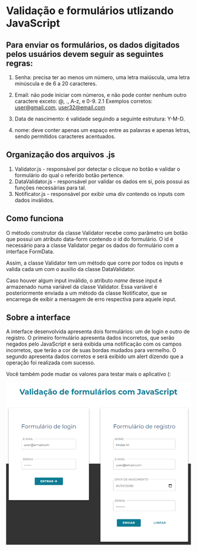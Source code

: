 # Validação e formulários utlizando JavaScript

## Para enviar os formulários, os dados digitados pelos usuários devem seguir as seguintes regras:

1. Senha: precisa ter ao menos um número, uma letra maiúscula, uma letra minúscula e de 6 a 20 caracteres.

2. Email: não pode iniciar com números, e não pode conter nenhum outro caractere exceto: @, ., A-z, e 0-9.
2.1 Exemplos corretos: user@gmail.com, user32@email.com

7. Data de nascimento: é validade seguindo a seguinte estrutura: Y-M-D.

8. nome: deve conter apenas um espaço entre as palavras e apenas letras, sendo permitidos caracteres acentuados.

## Organização dos arquivos .js

1. Validator.js - responsável por detectar o clicque no botão e validar o formulário do qual o referido botão pertence.
2. DataValidator.js - responsável por validar os dados em si, pois possui as funções necessárias para tal.
3. Notificator.js - responsável por exibir uma div contendo os inputs com dados inválidos.

## Como funciona

O método construtor da classe Validator recebe como parâmetro um botão que possui um atributo data-form contendo o id do formulário.
O id é necessário para a classe Validator pegar os dados do formulário com a interface FormData.

Assim, a classe Validator tem um método que corre por todos os inputs e valida cada um com o auxilio da classe DataValidator.

Caso houver algum input inválido, o atributo _name_ desse input é armazenado numa variável da classe Validator. Essa variável é
posteriormente enviada a um método da classe Notificator, que se encarrega de exibir a mensagem de erro respectiva para aquele input.

## Sobre a interface

A interface desenvolvida apresenta dois formulários: um de login e outro de registro. O primeiro formulário apresenta dados incorretos, que serão
negados pelo JavaScript e será exibida uma notificação com os campos incorretos, que terão a cor de suas bordas mudados para vermelho. O segundo apresenta dados corretos e será exibido um alert dizendo que a operação foi realizada com sucesso.

Você também pode mudar os valores para testar mais o aplicativo (:

![Interface](interface.jpg)
